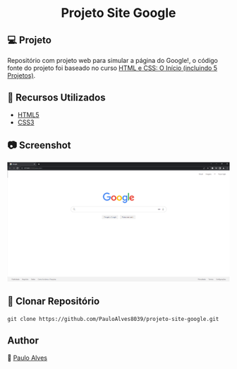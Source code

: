 <h1 align="center">Projeto Site Google</h1>

## :computer: Projeto
Repositório com projeto web para simular a página do Google!, o código fonte do projeto foi baseado no curso [HTML e CSS: O Início (incluindo 5 Projetos)](https://www.udemy.com/course/html-e-css-o-inicio/).

## :wrench: Recursos Utilizados
- [HTML5](https://www.w3schools.com/html/)
- [CSS3](https://www.w3schools.com/css/)

## :camera: Screenshot

<p align="center"> <img src="https://raw.githubusercontent.com/PauloAlves8039/projeto-site-google/d29244fbbfe3e12a6ecff0e559b3a497fbef8cac/assets/img/screenshot.png" /> </p>

## :floppy_disk: Clonar Repositório

`git clone https://github.com/PauloAlves8039/projeto-site-google.git`

## Author

:boy: [Paulo Alves](https://github.com/PauloAlves8039)

